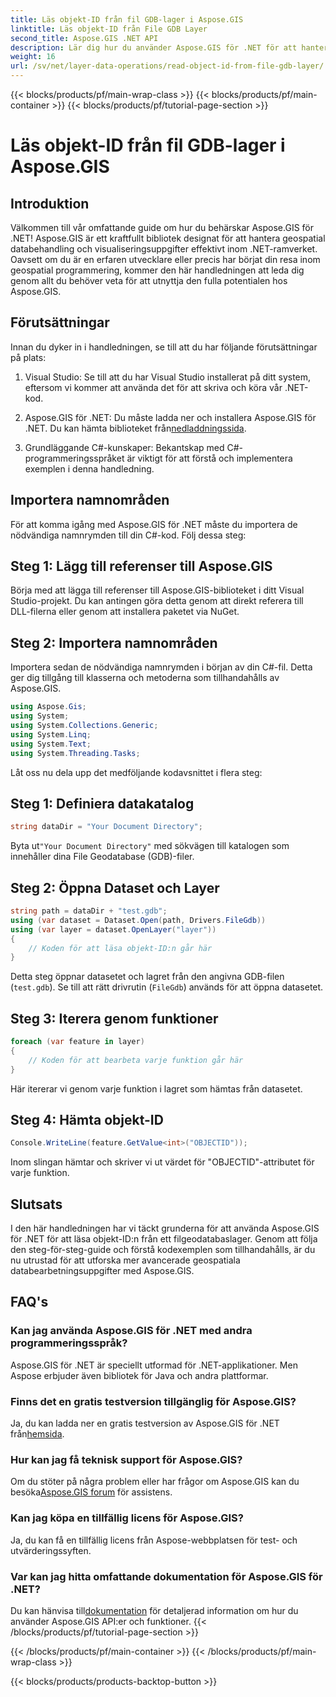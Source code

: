 ```yaml
---
title: Läs objekt-ID från fil GDB-lager i Aspose.GIS
linktitle: Läs objekt-ID från File GDB Layer
second_title: Aspose.GIS .NET API
description: Lär dig hur du använder Aspose.GIS för .NET för att hantera geospatial databehandling effektivt. Omfattande handledning och expertvägledning tillgängliga.
weight: 16
url: /sv/net/layer-data-operations/read-object-id-from-file-gdb-layer/
---
```


{{< blocks/products/pf/main-wrap-class >}}
{{< blocks/products/pf/main-container >}}
{{< blocks/products/pf/tutorial-page-section >}}

# Läs objekt-ID från fil GDB-lager i Aspose.GIS

## Introduktion
Välkommen till vår omfattande guide om hur du behärskar Aspose.GIS för .NET! Aspose.GIS är ett kraftfullt bibliotek designat för att hantera geospatial databehandling och visualiseringsuppgifter effektivt inom .NET-ramverket. Oavsett om du är en erfaren utvecklare eller precis har börjat din resa inom geospatial programmering, kommer den här handledningen att leda dig genom allt du behöver veta för att utnyttja den fulla potentialen hos Aspose.GIS.
## Förutsättningar
Innan du dyker in i handledningen, se till att du har följande förutsättningar på plats:
1. Visual Studio: Se till att du har Visual Studio installerat på ditt system, eftersom vi kommer att använda det för att skriva och köra vår .NET-kod.
   
2.  Aspose.GIS för .NET: Du måste ladda ner och installera Aspose.GIS för .NET. Du kan hämta biblioteket från[nedladdningssida](https://releases.aspose.com/gis/net/).
3. Grundläggande C#-kunskaper: Bekantskap med C#-programmeringsspråket är viktigt för att förstå och implementera exemplen i denna handledning.

## Importera namnområden
För att komma igång med Aspose.GIS för .NET måste du importera de nödvändiga namnrymden till din C#-kod. Följ dessa steg:
## Steg 1: Lägg till referenser till Aspose.GIS
Börja med att lägga till referenser till Aspose.GIS-biblioteket i ditt Visual Studio-projekt. Du kan antingen göra detta genom att direkt referera till DLL-filerna eller genom att installera paketet via NuGet.
## Steg 2: Importera namnområden
Importera sedan de nödvändiga namnrymden i början av din C#-fil. Detta ger dig tillgång till klasserna och metoderna som tillhandahålls av Aspose.GIS.
```csharp
using Aspose.Gis;
using System;
using System.Collections.Generic;
using System.Linq;
using System.Text;
using System.Threading.Tasks;
```

Låt oss nu dela upp det medföljande kodavsnittet i flera steg:
## Steg 1: Definiera datakatalog
```csharp
string dataDir = "Your Document Directory";
```
 Byta ut`"Your Document Directory"` med sökvägen till katalogen som innehåller dina File Geodatabase (GDB)-filer.
## Steg 2: Öppna Dataset och Layer
```csharp
string path = dataDir + "test.gdb";
using (var dataset = Dataset.Open(path, Drivers.FileGdb))
using (var layer = dataset.OpenLayer("layer"))
{
    // Koden för att läsa objekt-ID:n går här
}
```
Detta steg öppnar datasetet och lagret från den angivna GDB-filen (`test.gdb`). Se till att rätt drivrutin (`FileGdb`) används för att öppna datasetet.
## Steg 3: Iterera genom funktioner
```csharp
foreach (var feature in layer)
{
    // Koden för att bearbeta varje funktion går här
}
```
Här itererar vi genom varje funktion i lagret som hämtas från datasetet.
## Steg 4: Hämta objekt-ID
```csharp
Console.WriteLine(feature.GetValue<int>("OBJECTID"));
```
Inom slingan hämtar och skriver vi ut värdet för "OBJECTID"-attributet för varje funktion.

## Slutsats
I den här handledningen har vi täckt grunderna för att använda Aspose.GIS för .NET för att läsa objekt-ID:n från ett filgeodatabaslager. Genom att följa den steg-för-steg-guide och förstå kodexemplen som tillhandahålls, är du nu utrustad för att utforska mer avancerade geospatiala databearbetningsuppgifter med Aspose.GIS.
## FAQ's
### Kan jag använda Aspose.GIS för .NET med andra programmeringsspråk?
Aspose.GIS för .NET är speciellt utformad för .NET-applikationer. Men Aspose erbjuder även bibliotek för Java och andra plattformar.
### Finns det en gratis testversion tillgänglig för Aspose.GIS?
Ja, du kan ladda ner en gratis testversion av Aspose.GIS för .NET från[hemsida](https://releases.aspose.com/gis/net/).
### Hur kan jag få teknisk support för Aspose.GIS?
Om du stöter på några problem eller har frågor om Aspose.GIS kan du besöka[Aspose.GIS forum](https://forum.aspose.com/c/gis/33) för assistens.
### Kan jag köpa en tillfällig licens för Aspose.GIS?
Ja, du kan få en tillfällig licens från Aspose-webbplatsen för test- och utvärderingssyften.
### Var kan jag hitta omfattande dokumentation för Aspose.GIS för .NET?
 Du kan hänvisa till[dokumentation](https://reference.aspose.com/gis/net/) för detaljerad information om hur du använder Aspose.GIS API:er och funktioner.
{{< /blocks/products/pf/tutorial-page-section >}}

{{< /blocks/products/pf/main-container >}}
{{< /blocks/products/pf/main-wrap-class >}}

{{< blocks/products/products-backtop-button >}}
